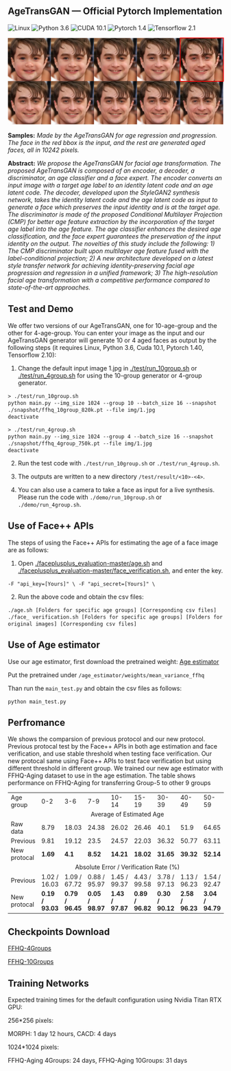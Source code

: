 ## AgeTransGAN &mdash; Official Pytorch Implementation
![Linux](https://img.shields.io/badge/System-Linux-green.svg?style=plastic)
![Python 3.6](https://img.shields.io/badge/python-3.6-green.svg?style=plastic)
![CUDA 10.1](https://img.shields.io/badge/cuda-10.1-green.svg?style=plastic)
![Pytorch 1.4](https://img.shields.io/badge/pytorch-1.40-green.svg?style=plastic)
![Tensorflow 2.1](https://img.shields.io/badge/tensorflow-2.10-green.svg?style=plastic)

![Teaser image](./Sample1.png)

**Samples:** *Made by the AgeTransGAN for age regression and progression. The face in the red bbox is the input, and the rest are generated aged faces, all in 10242 pixels.*

**Abstract:** *We propose the AgeTransGAN for facial age transformation. The proposed AgeTransGAN is composed of an encoder, a decoder, a discriminator, an age classifier and a face expert. The encoder converts an input image with a target age label to an identity latent code and an age latent code. The decoder, developed upon the StyleGAN2 synthesis network, takes the identity latent code and the age latent code as input to generate a face which preserves the input identity and is at the target age. The discriminator is made of the proposed Conditional Multilayer Projection (CMP) for better age feature extraction by the incorporation of the target age label into the age feature. The age classifier enhances the desired age classification, and the face expert guarantees the preservation of the input identity on the output. The novelties of this study include the following: 1) The CMP discriminator built upon multilayer age feature fused with the label-conditional projection; 2) A new architecture developed on a latest style transfer network for achieving identity-preserving facial age progression and regression in a unified framework; 3) The high-resolution facial age transformation with a competitive performance compared to state-of-the-art approaches.*



## Test and Demo
We offer two versions of our AgeTransGAN, one for 10-age-group and the other for 4-age-group. You can enter your image as the input and our AgeTransGAN generator will generate 10 or 4 aged faces as output by the following steps (it requires Linux, Python 3.6, Cuda 10.1, Pytorch 1.40, Tensorflow 2.10):

1. Change the default input image 1.jpg in [./test/run_10group.sh](./test/run_10group.sh) or [./test/run_4group.sh](./test/run_4group.sh) for using the 10-group generator or 4-group generator. 
```
> ./test/run_10group.sh
python main.py --img_size 1024 --group 10 --batch_size 16 --snapshot ./snapshot/ffhq_10group_820k.pt --file img/1.jpg
deactivate
```
```
> ./test/run_4group.sh
python main.py --img_size 1024 --group 4 --batch_size 16 --snapshot ./snapshot/ffhq_4group_750k.pt --file img/1.jpg
deactivate
```
2. Run the test code with `./test/run_10group.sh` or `./test/run_4group.sh`.

3. The outputs are written to a new directory  `/test/result/<10>-<4>`.

4. You can also use a camera to take a face as input for a live synthesis. Please run the code with `./demo/run_10group.sh` or `./demo/run_4group.sh`.

## Use of Face++ APIs
The steps of using the Face++ APIs for estimating the age of a face image are as follows:

1. Open [./faceplusplus_evaluation-master/age.sh](./faceplusplus_evaluation-master/age.sh) and [./faceplusplus_evaluation-master/face_verification.sh](./faceplusplus_evaluation-master/face_verification.sh), and enter the key.
```
-F "api_key=[Yours]" \ -F "api_secret=[Yours]" \
```

2. Run the above code and obtain the csv files:
```
./age.sh [Folders for specific age groups] [Corresponding csv files]
./face_ verification.sh [Folders for specific age groups] [Folders for original images] [Corresponding csv files]
```
## Use of Age estimator
Use our age estimator, first download the pretrained weight:
[Age estimator](https://drive.google.com/file/d/1d8iVZO0LTyOdrN4T94Gvq79CIriwpTVS/view?usp=sharing)

Put the pretrained under  `/age_estimator/weights/mean_variance_ffhq`

Than run the `main_test.py` and obtain the csv files as follows:
```
python main_test.py
```

## Perfromance
We shows the comparsion of previous protocol and our new protocol. Previous protocal test by the Face++ APIs in both age estimation and face verification, and use stable threshold when testing face verification. Our new protocal same using Face++ APIs to test face verification but using different threshold in different group. We trained our new age estimator with FFHQ-Aging dataset to use in the age estimation. The table shows performance on FFHQ-Aging for transferring Group-5 to other 9 groups
<table>
   <tr>
      <td>Age group</td>
      <td>0-2</td>
      <td>3-6</td>
      <td>7-9</td>
      <td>10-14</td>
      <td>15-19</td>
      <td>30-39</td>
      <td>40-49</td>
      <td>50-59</td>
      <td>70+</td>
   </tr>
   <tr>
      <td colspan="10" align="center">Average of Estimated Age</td>
   </tr>
   <tr>
      <td>Raw data</td>
      <td>8.79</td>
      <td>18.03</td>
      <td>24.38</td>
      <td>26.02</td>
      <td>26.46</td>
      <td>40.1</td>
      <td>51.9</td>
      <td>64.65</td>
      <td>74.8</td>
   </tr>
   <tr>
      <td>Previous</td>
      <td>9.81</td>
      <td>19.12</td>
      <td>23.5</td>
      <td>24.57</td>
      <td>22.03</td>
      <td>36.32</td>
      <td>50.77</td>
      <td>63.11</td>
      <td>72.33</td>
   </tr>
   <tr>
      <td>New protocal</td>
      <td><b>1.69</td>
      <td><b>4.1</td>
      <td><b>8.52</td>
      <td><b>14.21</td>
      <td><b>18.02</td>
      <td><b>31.65</td>
      <td><b>39.32</td>
      <td><b>52.14</td>
      <td><b>61.61</td>
   </tr>
   <tr>
      <td colspan="10" align="center">Absolute Error / Verification Rate (%)</td>
   </tr>
   <tr>
      <td>Previous</td>
      <td>1.02 / 16.03</td>
      <td>1.09 / 67.72</td>
      <td>0.88 / 95.97</td>
      <td>1.45 / 99.37</td>
      <td>4.43 / 99.58</td>
      <td>3.78 / 97.13</td>
      <td>1.13 / 96.23</td>
      <td>1.54 / 92.47</td>
      <td>2.47 / 81.73</td>
   </tr>
   <tr>
      <td>New protocal</td>
      <td><b>0.19 / 93.03</td>
      <td><b>0.79 / 96.45</td>
      <td><b>0.05 / 98.97</td>
      <td><b>1.43 / 97.87</td>
      <td><b>0.89 / 96.82</td>
      <td><b>0.30 / 90.12</td>
      <td><b>2.58 / 96.23</td>
      <td><b>3.04 / 94.79</td>
      <td><b>6.27 / 95.96</td>
   </tr>
</table>


## Checkpoints Download
[FFHQ-4Groups](https://drive.google.com/file/d/1zBuW5Br5RVzoaIEZxwSfx8Ec1M9lFKqI/view)

[FFHQ-10Groups](https://drive.google.com/file/d/1f3SSNukEiqdC6EMfigexASVs5pq1ee0w/view?usp=sharing)

## Training Networks
Expected training times for the default configuration using Nvidia Titan RTX GPU:

256*256 pixels:

MORPH: 1 day 12 hours, CACD: 4 days

1024*1024 pixels:

FFHQ-Aging 4Groups: 24 days, FFHQ-Aging 10Groups: 31 days

